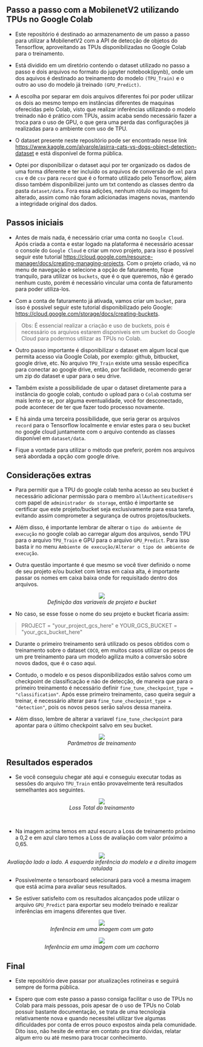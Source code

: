 <h2>Passo a passo com a MobilenetV2 utilizando TPUs no Google Colab</h2>

- Este repositório é destinado ao armazenamento de um passo a passo para utilizar a MobilenetV2 com a API de detecção de objetos do Tensorflow, aproveitando as TPUs disponibilizadas no Google Colab para o treinamento.

- Está dividido em um diretório contendo o dataset utilizado no passo a passo e dois arquivos no formato do jupyter notebook(ipynb), onde um dos aquivos é destinado ao treinamento do modelo ```(TPU_Train)``` e o outro ao uso do modelo já treinado ```(GPU_Predict)```. 

- A escolha por separar em dois arquivos diferentes foi por poder utilizar os dois ao mesmo tempo em instâncias diferentes de maquinas oferecidas pelo Colab, visto que realizar inferências utilizando o modelo treinado não é prático com TPUs, assim acaba sendo necessário fazer a troca para o uso de GPU, o que gera uma perda das configurações já realizadas para o ambiente com uso de TPU.

- O dataset presente neste repositório pode ser encontrado nesse link https://www.kaggle.com/alvarole/asirra-cats-vs-dogs-object-detection-dataset e está disponível de forma pública.

- Optei por disponibilizar o dataset aqui por ter organizado os dados de uma forma diferente e ter incluído os arquivos de conversão de ```xml``` para ```csv``` e de ```csv``` para ```record``` que é o formato utilizado pelo Tensorflow, além disso também disponibilizei junto um txt contendo as classes dentro da pasta ```dataset/data```. Fora essa adições, nenhum rótulo ou imagem foi alterado, assim como não foram adicionadas imagens novas, mantendo a integridade original dos dados.

<h2>Passos iniciais</h2>

- Antes de mais nada, é necessário criar uma conta no ```Google Cloud```. Após criada a conta e estar logado na plataforma é necessário acessar o console do ```Google Cloud``` e criar um novo projeto, para isso é possível seguir este tutorial https://cloud.google.com/resource-manager/docs/creating-managing-projects. Com o projeto criado, vá no menu de navegação e selecione a opção de faturamento, fique tranquilo, para utilizar os ```buckets```, que é o que queremos, não é gerado nenhum custo, porém é necessário vincular uma conta de faturamento para poder utiliza-los.

- Com a conta de faturamento já ativada, vamos criar um ```bucket```, para isso é possível seguir este tutorial disponibilizado pelo Google: https://cloud.google.com/storage/docs/creating-buckets.
> Obs: É essencial realizar a criação e uso de buckets, pois é necessário os arquivos estarem disponiveis em um bucket do Google Cloud para podermos utilizar as TPUs no Colab.

- Outro passo importante é disponibilizar o dataset em algum local que permita acesso via Google Colab, por exemplo: github, bitbucket, google drive, etc. No arquivo ```TPU_Train``` existe uma sessão específica para conectar ao google drive, então, por facilidade, recomendo gerar um zip do dataset e upar para o seu drive.

- Também existe a possibilidade de upar o dataset diretamente para a instância do google colab, contudo o upload para o ```Colab``` costuma ser mais lento e se, por alguma eventualidade, você for desconectado, pode acontecer de ter que fazer todo processo novamente.

- E há ainda uma terceira possibilidade, que seria gerar os arquivos ```record``` para o Tensorflow localmente e enviar estes para o seu bucket no google cloud juntamente com o arquivo contendo as classes disponível em ```dataset/data```.
- Fique a vontade para utilizar o método que preferir, porém nos arquivos será abordada a opção com google drive.

<h2>Considerações extras</h2>

- Para permitir que a TPU do google colab tenha acesso ao seu bucket é necessário adicionar permissão para o membro ```allAuthenticatedUsers``` com papel de ```administrador do storage```, então é importante se certificar que este projeto/bucket seja exclusivamente para essa tarefa, evitando assim comprometer a segurança de outros projetos/buckets.

- Além disso, é importante lembrar de alterar o ```tipo do ambiente de execução``` no google colab ao carregar algum dos arquivos, sendo TPU para o arquivo ```TPU_Train``` e GPU para o arquivo ```GPU_Predict```. Para isso basta ir no menu ```Ambiente de execução/Alterar o tipo de ambiente de execução```.

- Outra questão importante é que mesmo se você tiver definido o nome de seu projeto e/ou bucket com letras em caixa alta, é importante passar os nomes em caixa baixa onde for requisitado dentro dos arquivos.

<p align="center">
    <img src="https://user-images.githubusercontent.com/15859532/114289220-808f5080-9a4c-11eb-93da-6d9c1ef61fd5.png"/><br/>
    <em>Definição das variaveis de projeto e bucket</em>
</p>

- No caso, se esse fosse o nome do seu projeto e bucket ficaria assim:
> PROJECT = "your_project_gcs_here" e YOUR_GCS_BUCKET = "your_gcs_bucket_here"

- Durante o primeiro treinamento será utilizado os pesos obtidos com o treinamento sobre o dataset ```COCO```, em muitos casos utilizar os pesos de um pre treinamento para um modelo agiliza muito a conversão sobre novos dados, que é o caso aqui.

- Contudo, o modelo e os pesos disponibilizados estão salvos como um checkpoint de classificação e não de detecção, de maneira que para o primeiro treinamento é necessário definir ```fine_tune_checkpoint_type = "classification"```. Após esse primeiro treinamento, caso queira seguir a treinar, é necessário alterar para ```fine_tune_checkpoint_type = "detection"```, pois os novos pesos serão salvos dessa maneira. 

- Além disso, lembre de alterar a variavel ```fine_tune_checkpoint``` para apontar para o último checkpoint salvo em seu bucket.
 
<p align="center">
    <img src="https://user-images.githubusercontent.com/15859532/114343158-b78c6180-9b33-11eb-8de7-5e392b6dfaf3.png"/><br/>
    <em>Parâmetros de treinamento</em>
</p>

<h2>Resultados esperados</h2>

- Se você conseguiu chegar até aqui e conseguiu executar todas as sessões do arquivo ```TPU_Train``` então provavelmente terá resultados semelhantes aos seguintes.

<p align="center">
    <img src="https://user-images.githubusercontent.com/15859532/114345116-83b33b00-9b37-11eb-9300-284b3a5f0e3e.png"/><br/>
    <em>Loss Total do treinamento</em>
</p><br/>

- Na imagem acima temos em azul escuro a Loss de treinamento próximo a 0,2 e em azul claro temos a Loss de avaliação com valor próximo a 0,65.

<p align="center">
    <img src="https://user-images.githubusercontent.com/15859532/114346772-5b790b80-9b3a-11eb-940c-a931f4dfd7af.png"/><br/>
    <em>Avaliação lado a lado. A esquerda inferência do modelo e a direita imagem rotulada</em>
</p>

- Possivelmente o tensorboard selecionará para você a mesma imagem que está acima para avaliar seus resultados.

- Se estiver satisfeito com os resultados alcançados pode utilizar o arquivo ```GPU_Predict``` para exportar seu modelo treinado e realizar inferências em imagens diferentes que tiver.

<p align="center">
    <img src="https://user-images.githubusercontent.com/15859532/114348567-1bffee80-9b3d-11eb-9ba7-9f67aa6ce67e.png"/><br/>
    <em>Inferência em uma imagem com um gato</em>
</p>

<p align="center">
    <img src="https://user-images.githubusercontent.com/15859532/114348570-1dc9b200-9b3d-11eb-9448-62b1998ca9bd.png"/><br/>
    <em>Inferência em uma imagem com um cachorro</em>
</p>

<h2>Final</h2>

- Este repositório deve passar por atualizações rotineiras e seguirá sempre de forma pública.

- Espero que com este passo a passo consiga facilitar o uso de TPUs no Colab para mais pessoas, pois apesar de o uso de TPUs no Colab possuir bastante documentação, se trata de uma tecnologia relativamente nova e quando necessitei utilizar tive algumas dificuldades por conta de erros pouco expostos ainda pela comunidade. Dito isso, não hesite de entrar em contato pra tirar dúvidas, relatar algum erro ou até mesmo para trocar conhecimento. 
